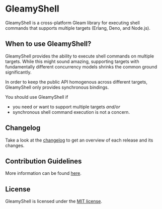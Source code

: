 # GleamyShell

GleamyShell is a cross-platform Gleam library for executing shell commands that supports multiple targets (Erlang, Deno,
and Node.js).

## When to use GleamyShell?

GleamyShell provides the ability to execute shell commands on multiple targets. While this might sound amazing,
supporting targets with fundamentally different concurrency models shrinks the common ground significantly.

In order to keep the public API homogenous across different targets, GleamyShell only provides synchronous bindings.

You should use GleamyShell if

-   you need or want to support multiple targets _and/or_
-   synchronous shell command execution is not a concern.

## Changelog

Take a look at the [changelog](https://github.com/patrik-kuehl/gleamyshell/blob/main/CHANGELOG.md) to get an overview of
each release and its changes.

## Contribution Guidelines

More information can be found [here](https://github.com/patrik-kuehl/gleamyshell/blob/main/CONTRIBUTING.md).

## License

GleamyShell is licensed under the [MIT license](https://github.com/patrik-kuehl/gleamyshell/blob/main/LICENSE.md).
